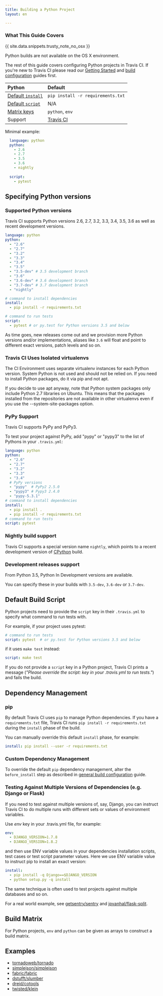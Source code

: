 ```yaml
---
title: Building a Python Project
layout: en

---
```


<div id="toc"></div>

### What This Guide Covers

{{ site.data.snippets.trusty_note_no_osx }}

Python builds are not available on the OS X environment.


The rest of this guide covers configuring Python projects in Travis CI. If you're
new to Travis CI please read our [Getting Started](/user/getting-started/) and
[build configuration](/user/customizing-the-build/) guides first.

<aside markdown="block" class="ataglance">

| Python                                      | Default                                   |
|:--------------------------------------------|:------------------------------------------|
| [Default `install`](#Dependency-Management) | `pip install -r requirements.txt`         |
| [Default `script`](#Default-Build-Script)   | N/A                                       |
| [Matrix keys](#Build-Matrix)                | `python`, `env`                           |
| Support                                     | [Travis CI](mailto:support@travis-ci.com) |

Minimal example:
 
```yaml
  language: python
  python:
    - 2.6
    - 2.7
    - 3.5
    - 3.6
    - nightly
    
  script:
    - pytest
```
</aside>

## Specifying Python versions

### Supported Python versions

Travis CI supports Python versions 2.6, 2.7, 3.2, 3.3, 3.4, 3.5, 3.6 as well as recent development versions.

```yaml
language: python
python:
  - "2.6"
  - "2.7"
  - "3.2"
  - "3.3"
  - "3.4"
  - "3.5"
  - "3.5-dev" # 3.5 development branch
  - "3.6"
  - "3.6-dev" # 3.6 development branch
  - "3.7-dev" # 3.7 development branch
  - "nightly"

# command to install dependencies
install:
  - pip install -r requirements.txt

# command to run tests
script:
  - pytest # or py.test for Python versions 3.5 and below
```

As time goes, new releases come out and we provision more Python versions and/or
implementations, aliases like `3.6` will float and point to different exact versions,
patch levels and so on.

### Travis CI Uses Isolated virtualenvs

The CI Environment uses separate virtualenv instances for each Python
version. System Python is not used and should not be relied on. If you need
to install Python packages, do it via pip and not apt.

If you decide to use apt anyway, note that Python system packages only
include Python 2.7 libraries on Ubuntu. This means that the packages
installed from the repositories are not available in other virtualenvs even
if you use the --system-site-packages option.

### PyPy Support

Travis CI supports PyPy and PyPy3.

To test your project against PyPy, add "pypy" or "pypy3" to the list of Pythons
in your `.travis.yml`:

```yaml
language: python
python:
  - "2.6"
  - "2.7"
  - "3.2"
  - "3.3"
  - "3.4"
  # PyPy versions
  - "pypy"  # PyPy2 2.5.0
  - "pypy3" # Pypy3 2.4.0
  - "pypy-5.3.1"
# command to install dependencies
install:
  - pip install .
  - pip install -r requirements.txt
# command to run tests
script: pytest
```

### Nightly build support

Travis CI supports a special version name `nightly`, which points to
a recent development version of [CPython](https://bitbucket.org/mirror/cpython) build.

### Development releases support

From Python 3.5, Python In Development versions are available.

You can specify these in your builds with `3.5-dev`, `3.6-dev` or `3.7-dev`.

## Default Build Script

Python projects need to provide the `script` key in their `.travis.yml` to
specify what command to run tests with.

For example, if your project uses pytest:

```yaml
# command to run tests
script: pytest  # or py.test for Python versions 3.5 and below
```

if it uses `make test` instead:

```yaml
script: make test
```

If you do not provide a `script` key in a Python project, Travis CI prints a
message (_"Please override the script: key in your .travis.yml to run tests."_)
and fails the build.

## Dependency Management

### pip

By default Travis CI uses `pip` to manage Python dependencies. If you have a
`requirements.txt` file, Travis CI runs `pip install -r requirements.txt`
during the `install` phase of the build.

You can manually override this default `install` phase, for example:

```yaml
install: pip install --user -r requirements.txt
```

### Custom Dependency Management

To override the default `pip` dependency management, alter the `before_install`
step as described in [general build
configuration](/user/customizing-the-build/#Customizing-the-Installation-Step) guide.

### Testing Against Multiple Versions of Dependencies (e.g. Django or Flask)

If you need to test against multiple versions of, say, Django, you can instruct 
Travis CI to do multiple runs with different sets or values of environment variables.

Use *env* key in your .travis.yml file, for example:

```yaml
env:
  - DJANGO_VERSION=1.7.8
  - DJANGO_VERSION=1.8.2
```

and then use ENV variable values in your dependencies installation scripts, test 
cases or test script parameter values. Here we use ENV variable value to instruct 
pip to install an exact version:

```yaml
install:
  - pip install -q Django==$DJANGO_VERSION
  - python setup.py -q install
```

The same technique is often used to test projects against multiple databases and so on.

For a real world example, see [getsentry/sentry](https://github.com/getsentry/sentry/blob/master/.travis.yml) and [jpvanhal/flask-split](https://github.com/jpvanhal/flask-split/blob/master/.travis.yml).

## Build Matrix

For Python projects, `env` and `python` can be given as arrays
to construct a build matrix.

## Examples

- [tornadoweb/tornado](https://github.com/tornadoweb/tornado/blob/master/.travis.yml)
- [simplejson/simplejson](https://github.com/simplejson/simplejson/blob/master/.travis.yml)
- [fabric/fabric](http://github.com/fabric/fabric/blob/master/.travis.yml)
- [dstufft/slumber](https://github.com/dstufft/slumber/blob/master/.travis.yml)
- [dreid/cotools](https://github.com/dreid/cotools/blob/master/.travis.yml)
- [twisted/klein](https://github.com/twisted/klein/blob/master/.travis.yml)
